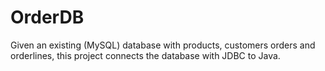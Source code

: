 # OrderDB
Given an existing (MySQL) database with products, customers orders and orderlines, this project connects the database with JDBC to Java.
